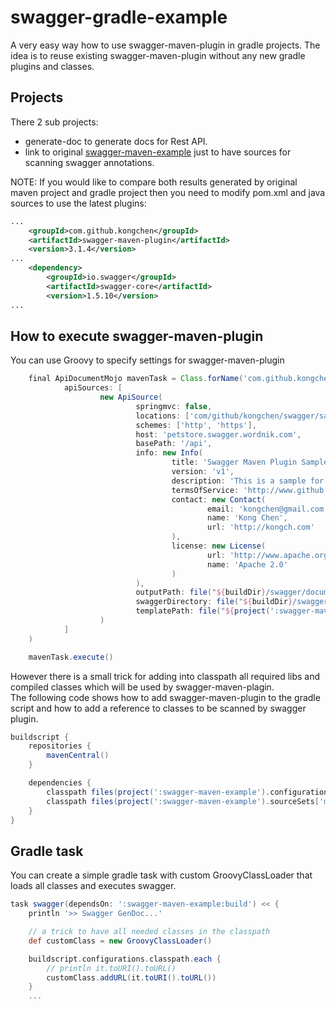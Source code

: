# swagger-gradle-example
A very easy way how to use swagger-maven-plugin in gradle projects. The idea is to reuse existing swagger-maven-plugin without any new gradle plugins and classes.    

## Projects
There 2 sub projects:    
* generate-doc to generate docs for Rest API.    
* link to original [swagger-maven-example](https://github.com/kongchen/swagger-maven-example) just to have sources for scanning swagger annotations.    

NOTE:
If you would like to compare both results generated by original maven project and gradle project then you need to modify pom.xml and java sources to use the latest plugins:
```xml
...
    <groupId>com.github.kongchen</groupId>
    <artifactId>swagger-maven-plugin</artifactId>
    <version>3.1.4</version>
...
    <dependency>
        <groupId>io.swagger</groupId>
        <artifactId>swagger-core</artifactId>
        <version>1.5.10</version>
...
```



## How to execute swagger-maven-plugin
You can use Groovy to specify settings for swagger-maven-plugin
```groovy
    final ApiDocumentMojo mavenTask = Class.forName('com.github.kongchen.swagger.docgen.mavenplugin.ApiDocumentMojo',true, customClass).newInstance(
            apiSources: [
                    new ApiSource(
                            springmvc: false,
                            locations: ['com/github/kongchen/swagger/sample/wordnik/resource'],
                            schemes: ['http', 'https'],
                            host: 'petstore.swagger.wordnik.com',
                            basePath: '/api',
                            info: new Info(
                                    title: 'Swagger Maven Plugin Sample',
                                    version: 'v1',
                                    description: 'This is a sample for swagger-maven-plugin',
                                    termsOfService: 'http://www.github.com/kongchen/swagger-maven-plugin',
                                    contact: new Contact(
                                            email: 'kongchen@gmail.com',
                                            name: 'Kong Chen',
                                            url: 'http://kongch.com'
                                    ),
                                    license: new License(
                                            url: 'http://www.apache.org/licenses/LICENSE-2.0.html',
                                            name: 'Apache 2.0'
                                    )
                            ),
                            outputPath: file("${buildDir}/swagger/document.html").path,
                            swaggerDirectory: file("${buildDir}/swagger/swagger-ui").path,
                            templatePath: file("${project(':swagger-maven-example').projectDir}/templates/strapdown.html.hbs")
                    )
            ]
    )

    mavenTask.execute()
```
However there is a small trick for adding into classpath all required libs and compiled classes which will be used by swagger-maven-plagin.    
The following code shows how to add swagger-maven-plugin to the gradle script and how to add a reference to classes to be scanned by swagger plugin.
```groovy
buildscript {
    repositories {
        mavenCentral()
    }

    dependencies {
        classpath files(project(':swagger-maven-example').configurations['runtime'].files)
        classpath files(project(':swagger-maven-example').sourceSets['main'].output.classesDir)
    }
}
```
## Gradle task
You can create a simple gradle task with custom GroovyClassLoader that loads all classes and executes swagger.    
```groovy
task swagger(dependsOn: ':swagger-maven-example:build') << {
    println '>> Swagger GenDoc...'

    // a trick to have all needed classes in the classpath
    def customClass = new GroovyClassLoader()

    buildscript.configurations.classpath.each {
        // println it.toURI().toURL()
        customClass.addURL(it.toURI().toURL())
    }
    ...
```

